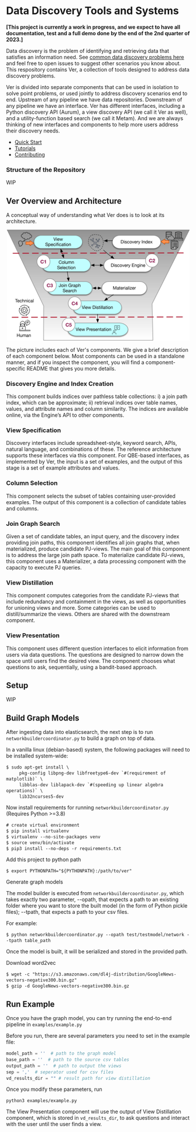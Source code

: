 # Data Discovery Tools and Systems

**[This project is currently a work in progress, and we expect to have all
documentation, test and a full demo done by the end of the 2nd quarter of 2023.]**

Data discovery is the problem of identifying and retrieving data that satisfies
an information need. See [common data discovery problems here](docs/why_ver.md) and feel free to open
issues to suggest other scenarios you know about. This respository contains Ver, a 
collection of tools designed to address data discovery problems. 

Ver is divided into separate components that can be used in isolation to solve
point problems, or used jointly to address discovery scenarios end
to end. Upstream of any pipeline we have data repositories. Downstream of any
pipeline we have an interface. Ver has different interfaces, including a Python
discovery API (Aurum), a view discovery API (we call it Ver as well), and a
utility-function based search (we call it Metam). And we are always thinking of new interfaces
and components to help more users address their discovery needs.

- [Quick Start](docs/quickstart.md)
- [Tutorials](docs/tutorials.md)
- [Contributing](docs/contributing.md)

### Structure of the Repository

WIP

## Ver Overview and Architecture

A conceptual way of understanding what Ver does is to look at its architecture.

<p align="center">
     <img src="docs/img/architecture.jpeg" width="500">
</p>

The picture includes each of Ver's
components. We give a brief description of each component below. Most components can be used in a standalone manner, and if you inspect the component, you will find a component-specific README that gives you more details.

### Discovery Engine and Index Creation

This component builds indices over pathless table collections: i) a join path
index, which can be approximate; ii) retrieval indices over table names, values,
and attribute names and column similarity. The indices are available online, via
the Engine’s API to other components.

### View Specification 

Discovery interfaces include spreadsheet-style, keyword search, APIs, natural
language, and combinations of these. The reference architecture supports these
interfaces via this component. For QBE-based interfaces, as implemented by Ver,
the input is a set of examples, and the output of this stage is a set of example
attributes and values. 

### Column Selection

This component selects the subset of tables containing user-provided examples.
The output of this component is a collection of candidate tables and columns.

### Join Graph Search

Given a set of candidate tables, an input query, and the discovery index
providing join paths, this component identifies all join graphs that, when
materialized, produce candidate PJ-views.  The main goal of this component is to
address the large join path space.  To materialize candidate PJ-views, this
component uses a Materializer, a data processing component with the capacity to
execute PJ queries.

### View Distillation 

This component computes categories from the candidate PJ-views that include
redundancy and containment in the views, as well as opportunities for unioning
views and more. Some categories can be used to distill/summarize the views.
Others are shared with the downstream component.

### View Presentation 

This component uses different question interfaces to elicit information from
users via data questions. The questions are designed to narrow down the space
until users find the desired view. The component chooses what questions to ask,
sequentially, using a bandit-based approach.

## Setup

WIP

## Build Graph Models

After ingesting data into elasticsearch, the next step is to run
`networkbuildercoordinator.py` to build a graph on top of data.

In a vanilla linux (debian-based) system, the following packages will need to be
installed system-wide:

```shell
$ sudo apt-get install \
     pkg-config libpng-dev libfreetype6-dev `#(requirement of matplotlib)` \
     libblas-dev liblapack-dev `#(speeding up linear algebra operations)` \
     lib32ncurses5-dev
```

Now install requirements for running `networkbuildercoordinator.py` (Requires
Python >=3.8)

```shell
# create virtual environment
$ pip install virtualenv
$ virtualenv --no-site-packages venv
$ source venv/bin/activate 
$ pip3 install --no-deps -r requirements.txt
```

Add this project to python path

```shell
$ export PYTHONPATH="${PYTHONPATH}:/path/to/ver"
```

Generate graph models

The model builder is executed from `networkbuildercoordinator.py`, which takes
exactly two parameter, --opath, that expects a path to an existing folder where
you want to store the built model (in the form of Python pickle files); --tpath,
that expects a path to your csv files.

For example:

```shell
$ python networkbuildercoordinator.py --opath test/testmodel/network --tpath table_path
```

Once the model is built, it will be serialized and stored in the provided path.

Download word2vec

```shell
$ wget -c "https://s3.amazonaws.com/dl4j-distribution/GoogleNews-vectors-negative300.bin.gz"
$ gzip -d GoogleNews-vectors-negative300.bin.gz
```

## Run Example

Once you have the graph model, you can try running the end-to-end pipeline in
`examples/example.py`

Before you run, there are several parameters you need to set in the example
file:

```python
model_path = ''  # path to the graph model
base_path = ''  # path to the source csv tables
output_path = ''  # path to output the views
sep = ','  # seperator used for csv files
vd_results_dir = "" # result path for view distillation
```

Once you modify these parameters, run

```
python3 examples/example.py
```

The View Presentation component will use the output of View Distillation
component, which is stored in `vd_results_dir`, to ask questions and interact
with the user until the user finds a view.
